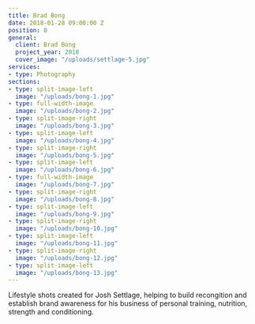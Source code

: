 ```yaml
---
title: Brad Bong
date: 2018-01-28 09:00:00 Z
position: 0
general:
  client: Brad Bong
  project_year: 2018
  cover_image: "/uploads/settlage-5.jpg"
services:
- type: Photography
sections:
- type: split-image-left
  image: "/uploads/bong-1.jpg"
- type: full-width-image
  image: "/uploads/bong-2.jpg"
- type: split-image-right
  image: "/uploads/bong-3.jpg"
- type: split-image-left
  image: "/uploads/bong-4.jpg"
- type: split-image-right
  image: "/uploads/bong-5.jpg"
- type: split-image-left
  image: "/uploads/bong-6.jpg"
- type: full-width-image
  image: "/uploads/bong-7.jpg"  
- type: split-image-right
  image: "/uploads/bong-8.jpg"
- type: split-image-left
  image: "/uploads/bong-9.jpg" 
- type: split-image-right
  image: "/uploads/bong-10.jpg" 
- type: split-image-left
  image: "/uploads/bong-11.jpg"  
- type: split-image-right
  image: "/uploads/bong-12.jpg"  
- type: split-image-left
  image: "/uploads/bong-13.jpg"   
---
```


Lifestyle shots created for Josh Settlage, helping to build recongition and establish brand awareness for his business of personal training, nutrition, strength and conditioning.